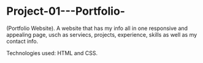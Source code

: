 # Project-01---Portfolio-

(Portfolio Website).
A website that has my info all in one responsive and appealing page, usch as serviecs, projects, experience, skills as well as my contact info. 

Technologies used: 
HTML and CSS.
